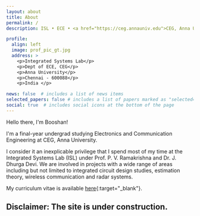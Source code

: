 ```yaml
---
layout: about
title: About
permalink: /
description: ISL • ECE • <a href="https://ceg.annauniv.edu">CEG, Anna University</a> 

profile:
  align: left
  image: prof_pic_gt.jpg
  address: >
    <p>Integrated Systems Lab</p>
    <p>Dept of ECE, CEG</p>
    <p>Anna University</p>
    <p>Chennai - 600088</p>
    <p>India </p>

news: false  # includes a list of news items
selected_papers: false # includes a list of papers marked as "selected={true}"
social: true  # includes social icons at the bottom of the page
---
```


Hello there, I'm Booshan! 

I'm a final-year undergrad studying Electronics and Communication Engineering at CEG, Anna University.

I consider it an inexplicable privilege that I spend most of my time at the Integrated Systems Lab (ISL) under Prof. P. V. Ramakrishna and Dr. J. Dhurga Devi. We are involved in projects with a wide range of areas including but not limited to integrated circuit design studies, estimation theory, wireless communication and radar systems.

My curriculum vitae is available [here](https://sribooshan.github.io/assets/pdf/example_pdf.pdf){:target="\_blank"}.

## Disclaimer: The site is under construction.
